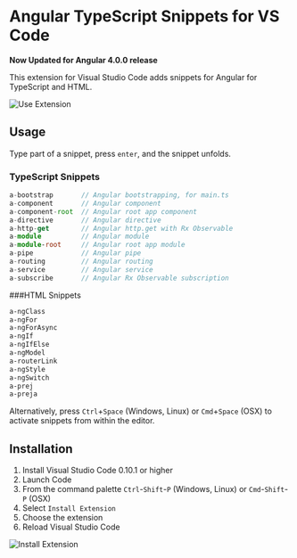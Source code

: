 # Angular TypeScript Snippets for VS Code

**Now Updated for Angular 4.0.0 release**

This extension for Visual Studio Code adds snippets for Angular for TypeScript and HTML.

![Use Extension](https://github.com/johnpapa/vscode-angular2-snippets/raw/master/images/use-extension.gif)

## Usage
Type part of a snippet, press `enter`, and the snippet unfolds.

### TypeScript Snippets
```typescript
a-bootstrap       // Angular bootstrapping, for main.ts
a-component       // Angular component
a-component-root  // Angular root app component
a-directive       // Angular directive
a-http-get        // Angular http.get with Rx Observable
a-module          // Angular module
a-module-root     // Angular root app module
a-pipe            // Angular pipe
a-routing         // Angular routing
a-service         // Angular service
a-subscribe       // Angular Rx Observable subscription
```

###HTML Snippets
```html
a-ngClass
a-ngFor
a-ngForAsync
a-ngIf
a-ngIfElse
a-ngModel
a-routerLink
a-ngStyle
a-ngSwitch
a-prej
a-preja
```

Alternatively, press `Ctrl`+`Space` (Windows, Linux) or `Cmd`+`Space` (OSX) to activate snippets from within the editor.

## Installation

1. Install Visual Studio Code 0.10.1 or higher
2. Launch Code
3. From the command palette `Ctrl`-`Shift`-`P` (Windows, Linux) or `Cmd`-`Shift`-`P` (OSX)
4. Select `Install Extension`
5. Choose the extension
6. Reload Visual Studio Code

![Install Extension](https://github.com/johnpapa/vscode-angular2-snippets/raw/master/images/install-extension.gif)
